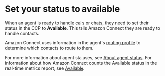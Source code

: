 # Set your status to available<a name="set-status-available"></a>

When an agent is ready to handle calls or chats, they need to set their status in the CCP to **Available**\. This tells Amazon Connect they are ready to handle contacts\.

Amazon Connect uses information in the agent's [routing profile](routing-profiles.md) to determine which contacts to route to them\.

For more information about agent statuses, see [About agent status](metrics-agent-status.md)\. For information about how Amazon Connect counts the Available status in the real\-time metrics report, see [Available](real-time-metrics-definitions.md#available-real-time)\.